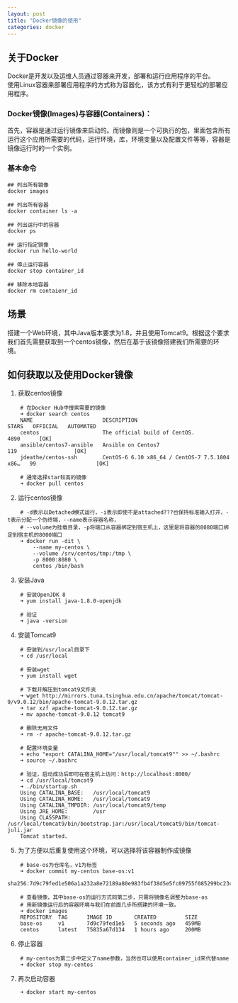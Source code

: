 ```yaml
---
layout: post
title: "Docker镜像的使用"
categories: docker
---
```

## 关于Docker
Docker是开发以及运维人员通过容器来开发，部署和运行应用程序的平台。<br>
使用Linux容器来部署应用程序的方式称为容器化，该方式有利于更轻松的部署应用程序。

### Docker镜像(Images)与容器(Containers)：
首先，容器是通过运行镜像来启动的。而镜像则是一个可执行的包，里面包含所有运行这个应用所需要的代码，运行环境，库，环境变量以及配置文件等等，容器是镜像运行时的一个实例。<br>

### 基本命令
``````
## 列出所有镜像
docker images

## 列出所有容器
docker container ls -a

## 列出运行中的容器
docker ps

## 运行指定镜像
docker run hello-world

## 停止运行容器
docker stop container_id

## 移除本地容器
docker rm contaienr_id

``````

## 场景
搭建一个Web环境，其中Java版本要求为1.8，并且使用Tomcat9。根据这个要求我们首先需要获取到一个centos镜像，然后在基于该镜像搭建我们所需要的环境。

## 如何获取以及使用Docker镜像

1. 获取centos镜像
``````
	# 在Docker Hub中搜索需要的镜像
	➜ docker search centos
	NAME                      DESCRIPTION                                     STARS   OFFICIAL   AUTOMATED
	centos                    The official build of CentOS.                   4890      [OK]
	ansible/centos7-ansible   Ansible on Centos7                              119                  [OK]
	jdeathe/centos-ssh        CentOS-6 6.10 x86_64 / CentOS-7 7.5.1804 x86…   99                   [OK]

	# 通常选择star较高的镜像
	➜ docker pull centos
``````

2. 运行centos镜像
``````
	# -d表示以Detached模式运行，-i表示即使不是attached???也保持标准输入打开，-t表示分配一个伪终端，--name表示容器名称，
	# --volume为挂载目录，-p将端口从容器绑定到宿主机上，这里是将容器的8080端口绑定到宿主机的8000端口
	➜ docker run -dit \
		--name my-centos \
		--volume /srv/centos/tmp:/tmp \
		-p 8000:8080 \
		centos /bin/bash
``````

3. 安装Java
``````
	# 安装OpenJDK 8
	➜ yum install java-1.8.0-openjdk

	# 验证
	➜ java -version
``````

4. 安装Tomcat9
``````
	# 安装到/usr/local目录下
	➜ cd /usr/local

	# 安装wget
	➜ yum install wget

	# 下载并解压到tomcat9文件夹
	➜ wget http://mirrors.tuna.tsinghua.edu.cn/apache/tomcat/tomcat-9/v9.0.12/bin/apache-tomcat-9.0.12.tar.gz
	➜ tar xzf apache-tomcat-9.0.12.tar.gz
	➜ mv apache-tomcat-9.0.12 tomcat9

	# 删除无用文件
	➜ rm -r apache-tomcat-9.0.12.tar.gz

	# 配置环境变量
	➜ echo "export CATALINA_HOME="/usr/local/tomcat9"" >> ~/.bashrc
	➜ source ~/.bashrc

	# 验证，启动成功后即可在宿主机上访问：http://localhost:8000/
	➜ cd /usr/local/tomcat9
	➜ ./bin/startup.sh
	Using CATALINA_BASE:   /usr/local/tomcat9
	Using CATALINA_HOME:   /usr/local/tomcat9
	Using CATALINA_TMPDIR: /usr/local/tomcat9/temp
	Using JRE_HOME:        /usr
	Using CLASSPATH:       /usr/local/tomcat9/bin/bootstrap.jar:/usr/local/tomcat9/bin/tomcat-juli.jar
	Tomcat started.
``````

5. 为了方便以后重复使用这个环境，可以选择将该容器制作成镜像
``````
	# base-os为仓库名，v1为标签
	➜ docker commit my-centos base-os:v1
	sha256:7d9c79fed1e506a1a232a8e72189a80e983fb4f38d5e5fc09755f085299bc23c

	# 查看镜像，其中base-os的运行方式同第二步，只需将镜像名调整为base-os
	# 用新镜像运行后的容器环境与我们在前面几步所搭建的环境一致。
	➜ docker images
	REPOSITORY  TAG      IMAGE ID       CREATED         SIZE
	base-os     v1       7d9c79fed1e5   5 seconds ago   459MB
	centos      latest   75835a67d134   1 hours ago     200MB
``````

6. 停止容器
``````
	# my-centos为第二步中定义了name参数，当然也可以使用container_id来代替name
	➜ docker stop my-centos
``````

7. 再次启动容器
``````
	➜ docker start my-centos
``````